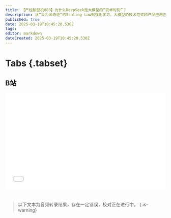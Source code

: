 ```yaml
---
title: 【产经破壁机083】为什么DeepSeek是大模型的“安卓时刻”？
description: 从“大力出奇迹”的Scaling Law到强化学习，大模型的技术范式和产品应用正在被重新定义。
published: true
date: 2025-03-19T10:45:20.530Z
tags: 
editor: markdown
dateCreated: 2025-03-19T10:45:20.530Z
---
```


# Tabs {.tabset}

## B站

<div style="position: relative; padding: 30% 45%;">
<iframe style="position: absolute; width: 100%; height: 100%; left: 0; top: 0;" src="//player.bilibili.com/player.html?&bvid=BV1g8QbYqEz3&page=1&as_wide=1&high_quality=1&danmaku=1&autoplay=0" scrolling="no" border="0" frameborder="no" framespacing="0" allowfullscreen="true"></iframe>
</div>


#

> 以下文本为音频转录结果，存在一定错误，校对正在进行中。
{.is-warning}

